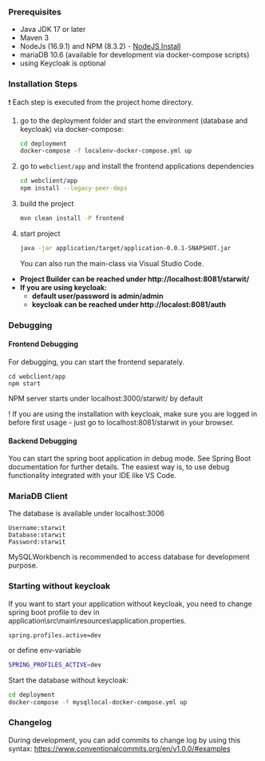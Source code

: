 ### Prerequisites

* Java JDK 17 or later
* Maven 3
* NodeJs (16.9.1) and NPM (8.3.2) - [NodeJS Install](https://nodejs.org/en/download/package-manager/)
* mariaDB 10.6 (available for development via docker-compose scripts)
* using Keycloak is optional

### Installation Steps

:exclamation: Each step is executed from the project home directory.

1) go to the deployment folder and start the environment (database and keycloak) via docker-compose:

    ```bash
    cd deployment
    docker-compose -f localenv-docker-compose.yml up
    ```

2) go to `webclient/app` and install the frontend applications dependencies

    ```bash
    cd webclient/app
    npm install --legacy-peer-deps
    ```

3) build the project

    ```bash
    mvn clean install -P frontend
    ```

4) start project

    ```bash
    java -jar application/target/application-0.0.1-SNAPSHOT.jar
    ```
   You can also run the main-class via Visual Studio Code.


* **Project Builder can be reached under http://localhost:8081/starwit/**
* **If you are using keycloak:**
    * **default user/password is admin/admin**
    * **keycloak can be reached under http://localost:8081/auth**

### Debugging

#### Frontend Debugging

For debugging, you can start the frontend separately.

```shell
cd webclient/app
npm start
```
NPM server starts under localhost:3000/starwit/ by default

! If you are using the installation with keycloak, make sure you are logged in before first usage - just go to localhost:8081/starwit in your browser.

#### Backend Debugging

You can start the spring boot application in debug mode. See Spring Boot documentation for further details. The easiest way is, to use debug functionality integrated with your IDE like VS Code.

### MariaDB Client

The database is available under localhost:3006

```
Username:starwit
Database:starwit
Password:starwit
```
MySQLWorkbench is recommended to access database for development purpose.

### Starting without keycloak

If you want to start your application without keycloak, you need to change spring boot profile to dev in application\src\main\resources\application.properties.

```properties
spring.profiles.active=dev
```

or define env-variable

```bash
SPRING_PROFILES_ACTIVE=dev
```

Start the database without keycloak:

```bash
cd deployment
docker-compose -f mysqllocal-docker-compose.yml up
```

### Changelog

During development, you can add commits to change log by using this syntax: https://www.conventionalcommits.org/en/v1.0.0/#examples